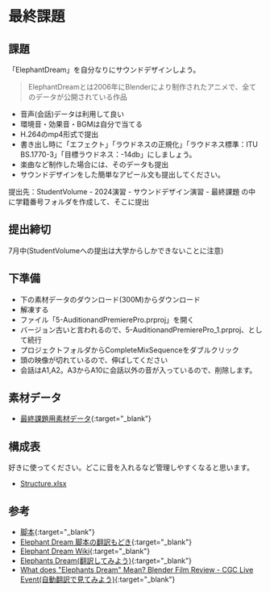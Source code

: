 # 最終課題
## 課題
「ElephantDream」を自分なりにサウンドデザインしよう。

> ElephantDreamとは2006年にBlenderにより制作されたアニメで、全てのデータが公開されている作品

- 音声(会話)データは利用して良い
- 環境音・効果音・BGMは自分で当てる
- H.264のmp4形式で提出
- 書き出し時に「エフェクト」「ラウドネスの正規化」「ラウドネス標準：ITU BS.1770-3」「目標ラウドネス：-14db」にしましょう。
- 楽曲など制作した場合には、そのデータも提出
- サウンドデザインをした簡単なアピール文も提出してください。

提出先：StudentVolume - 2024演習 - サウンドデザイン演習 - 最終課題
の中に学籍番号フォルダを作成して、そこに提出

## 提出締切
7月中(StudentVolumeへの提出は大学からしかできないことに注意)

## 下準備
- 下の素材データのダウンロード(300M)からダウンロード
- 解凍する
- ファイル「5-AuditionandPremierePro.prproj」を開く
- バージョン古いと言われるので、5-AuditionandPremierePro_1.prproj、として続行
- プロジェクトフォルダからCompleteMixSequenceをダブルクリック
- 頭の映像が切れているので、伸ばしてください
- 会話はA1,A2。A3からA10に会話以外の音が入っているので、削除します。

## 素材データ
- [最終課題用素材データ](https://helpx.adobe.com/jp/audition/how-to/music-editor.html){:target="_blank"}

## 構成表
好きに使ってください。どこに音を入れるなど管理しやすくなると思います。
- [Structure.xlsx](xls/ElephantDreamStructure.xlsx)

## 参考
- [脚本](https://www.scripts.com/script/elephants_dream_7567){:target="_blank"}
- [Elephant Dream 脚本の翻訳もどき](xls/translate.xlsx){:target="_blank"}
- [Elephant Dream Wiki](https://ja.wikipedia.org/wiki/Elephants_Dream){:target="_blank"}
- [Elephants Dream(翻訳してみよう)](https://filmnosis.com/shortfilms/elephants-dream/){:target="_blank"}
- [What does "Elephants Dream" Mean? Blender Film Review - CGC Live Event(自動翻訳で見てみよう)](https://www.youtube.com/watch?v=qNW2GkM-LT8){:target="_blank"}